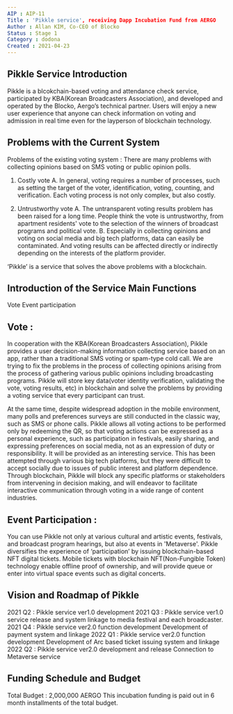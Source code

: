 ```yaml
---
AIP : AIP-11
Title : 'Pikkle service', receiving Dapp Incubation Fund from AERGO
Author : Allan KIM, Co-CEO of Blocko
Status : Stage 1
Category : dodona
Created : 2021-04-23
---
```


## Pikkle Service Introduction
Pikkle is a blcokchain-based voting and attendance check service, participated by KBA(Korean Broadcasters Association), and developed and operated by the Blocko, Aergo’s technical partner. Users will enjoy a new user experience that anyone can check information on voting and admission in real time even for the layperson of blockchain technology.

## Problems with the Current System
Problems of the existing voting system :
There are many problems with collecting opinions based on SMS voting or public opinion polls.
1. Costly vote
   A. In general, voting requires a number of processes, such as setting the target of the voter, identification, voting, counting, and verification. Each voting process is not only complex, but also costly.

2. Untrustworthy vote
   A. The untransparent voting results problem has been raised for a long time. People think the vote is untrustworthy, from apartment residents' vote to the selection of the winners of broadcast programs and political vote.
   B. Especially in collecting opinions and voting on social media and big tech platforms, data can easily be contaminated. And voting results can be affected directly or indirectly depending on the interests of the platform provider. 

‘Pikkle’ is a service that solves the above problems with a blockchain.
## Introduction of the Service Main Functions 
Vote
Event participation

## Vote :
In cooperation with the KBA(Korean Broadcasters Association), Pikkle provides a user decision-making information collecting service based on an app, rather than a traditional SMS voting or spam-type cold call. We are trying to fix the problems in the process of collecting opinions arising from the process of gathering various public opinions including broadcasting programs. Pikkle will store key data(voter identity verification, validating the vote, voting results, etc) in blockchain and solve the problems by providing a voting service that every participant can trust. 

At the same time, despite widespread adoption in the mobile environment, many polls and preferences surveys are still conducted in the classic way, such as SMS or phone calls. Pikkle allows all voting actions to be performed only by redeeming the QR, so that voting actions can be expressed as a personal experience, such as participation in festivals, easily sharing, and expressing preferences on social media, not as an expression of duty or responsibility. It will be provided as an interesting service.
This has been attempted through various big tech platforms, but they were difficult to accept socially due to issues of public interest and platform dependence. Through blockchain, Pikkle will block any specific platforms or stakeholders from intervening in decision making, and will endeavor to facilitate interactive communication through voting in a wide range of content industries.

## Event Participation :
You can use Pikkle not only at various cultural and artistic events, festivals, and broadcast program hearings, but also at events in 'Metaverse'. Pikkle diversifies the experience of ‘participation’ by issuing blockchain-based NFT digital tickets.
Mobile tickets with blockchain NFT(Non-Fungible Token) technology enable offline proof of ownership, and will provide queue or enter into virtual space events such as digital concerts.


## Vision and Roadmap of Pikkle
2021 Q2 : Pikkle service ver1.0 development
2021 Q3 : Pikkle service ver1.0 service release and system linkage to media festival and each broadcaster.
2021 Q4 : Pikkle service ver2.0 function development
Development of payment system and linkage
2022 Q1 : Pikkle service ver2.0 function development
Development of Arc based ticket issuing system and linkage
2022 Q2 : Pikkle service ver2.0 development and release
Connection to Metaverse service

## Funding Schedule and Budget
Total Budget : 2,000,000 AERGO
This incubation funding is paid out in 6 month installments of the total budget.

